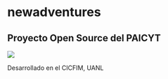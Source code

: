 # newadventures
## Proyecto Open Source del PAICYT

<div>
<img src="http://www.fcfm.uanl.mx/sites/default/files/fcfmLogo_0.png"/>
</div>

Desarrollado en el CICFIM, UANL
